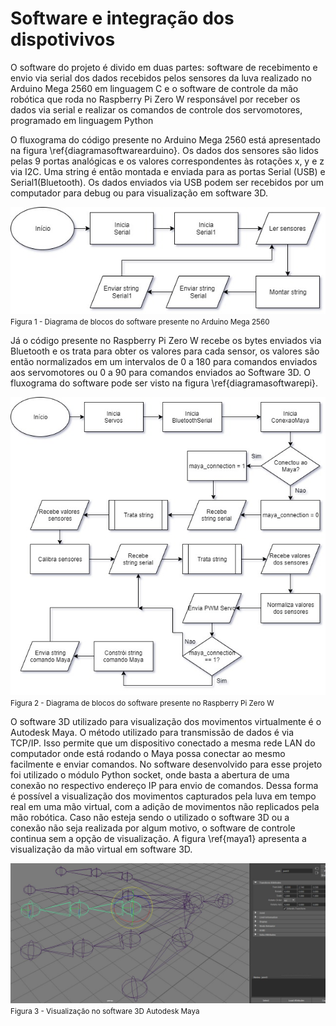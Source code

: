 <!-- # [Mirror Hand](SoftwareInt.md) -->

# Software e integração dos dispotivivos

O software do projeto é divido em duas partes: software de recebimento e envio via serial dos dados recebidos pelos sensores da luva realizado no Arduino Mega 2560 em linguagem C e o software de controle da mão robótica que roda no Raspberry Pi Zero W responsável por receber os dados via serial e realizar os comandos de controle dos servomotores, programado em linguagem Python

O fluxograma do código presente no Arduino Mega 2560 está apresentado na figura \ref{diagramasoftwarearduino}. Os dados dos sensores são lidos pelas 9 portas analógicas e os valores correspondentes às rotações x, y e z via I2C. Uma string é então montada e enviada para as portas Serial (USB) e Serial1(Bluetooth). Os dados enviados via USB podem ser recebidos por um computador para debug ou para visualização em software 3D.

![diagrama software arduino](/diagramas/diagramasoftwarearduino.jpg)
<br>
<small>Figura 1 - Diagrama de blocos do software presente no Arduino Mega 2560</small>

Já o código presente no Raspberry Pi Zero W recebe os bytes enviados via Bluetooth e os trata para obter os valores para cada sensor, os valores são então normalizados em um intervalos de 0 a 180 para comandos enviados aos servomotores ou 0 a 90 para comandos enviados ao Software 3D. O fluxograma do software pode ser visto na figura \ref{diagramasoftwarepi}.

![diagrama software pi](/diagramas/diagramasoftwarepi.jpg)
<br>
<small>Figura 2 - Diagrama de blocos do software presente no Raspberry Pi Zero W</small>

O software 3D utilizado para visualização dos movimentos virtualmente é o Autodesk Maya. O método utilizado para transmissão de dados é via TCP/IP. Isso permite que um dispositivo conectado a mesma rede LAN do computador onde está rodando o Maya possa conectar ao mesmo facilmente e enviar comandos. No software desenvolvido para esse projeto foi utilizado o módulo Python socket, onde basta a abertura de uma conexão no respectivo endereço IP para envio de comandos. Dessa forma é possível a visualização dos movimentos capturados pela luva em tempo real em uma mão virtual, com a adição de movimentos não replicados pela mão robótica. Caso não esteja sendo o utilizado o software 3D ou a conexão não seja realizada por algum motivo, o software de controle continua sem a opção de visualização. A figura \ref{maya1} apresenta a visualização da mão virtual em software 3D.

![visualização maya](/componentes/maya1.JPG)
<br>
<small>Figura 3 - Visualização no software 3D Autodesk Maya</small>
